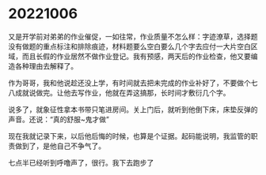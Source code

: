 # 20221006

又是开学前对弟弟的作业催促，一如往常，作业质量不怎么样：字迹潦草，选择题没有做题的重点标注和排除痕迹，材料题要么空白要么几个字去应付一大片空白区域，而且长假的作业居然不做作业登记。我有预感，两天后的作业检查，他又要编造各种理由去解释了。

作为哥哥，我和他说趁还没上学，有时间就去把未完成的作业补好了，不要做个七八成就说做完。让他去写作业，他就在弄这搞那，长时间才敷衍几个字。

说多了，就象征性拿本书带只笔进房间。关上门后，就听到他倒下床，床垫反弹的声音。还说：“真的舒服~鬼才做”

现在我就记录下来，以后他后悔的时候，也算是个证据。起码能说明，我监管的职责做到了，是他自己不争气了。

七点半已经听到呼噜声了，很行。我下去跑步了